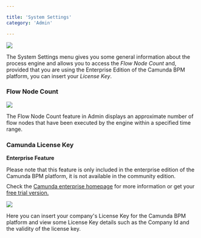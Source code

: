 ```yaml
---

title: 'System Settings'
category: 'Admin'

---
```


<div class="row">
  <div class="col-xs-6 col-sm-6 col-md-3">
    <img data-img-thumb src="ref:asset:/assets/img/implementation-admin/admin-system-settings.png" />
  </div>
  <div class="col-xs-6 col-sm-6 col-md-9">
    <p>The System Settings menu gives you some general information about the process engine and allows you to access the <em>Flow Node Count</em> and, provided that you are using the Enterprise Edition of the Camunda BPM platform, you can insert your <em>License Key</em>.</p>
  </div>
</div>


### Flow Node Count

<div class="row">
  <div class="col-xs-6 col-sm-6 col-md-3">
    <img data-img-thumb src="ref:asset:/assets/img/implementation-admin/admin-flow-node-count.png" />
  </div>
  <div class="col-xs-6 col-sm-6 col-md-9">
    <p>The Flow Node Count feature in Admin displays an approximate number of flow nodes that have been executed by the engine within a specified time range.</p>
  </div> 
</div>


### Camunda License Key

<div class="alert alert-warning">
 <p><strong>Enterprise Feature</strong></p>
 Please note that this feature is only included in the enterprise edition of the Camunda BPM platform, it is not available in the community edition.
 <p style="margin-top:10px">Check the <a href="http://camunda.com/bpm/enterprise/ ">Camunda enterprise homepage</a> for more information or get your <a href="http://camunda.com/bpm/enterprise/trial/">free trial version.</a></p></div>

<div class="row">
  <div class="col-xs-6 col-sm-6 col-md-3">
    <img data-img-thumb src="ref:asset:/assets/img/implementation-admin/admin-license-key.png" />
  </div>
  <div class="col-xs-6 col-sm-6 col-md-9">
    <p>Here you can insert your company's License Key for the Camunda BPM platform and view some License Key details such as the Company Id and the validity of the license key.</p>
  </div> 
</div>